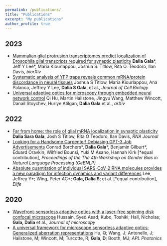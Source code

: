 ```yaml
---
permalink: /publications/
title: "Publications"
excerpt: "My publications"
author_profile: true
---
```

## 2023
+ [Mammalian glial protrusion transcriptomes predict localization of Drosophila glial transcripts required for synaptic plasticity](https://www.biorxiv.org/content/10.1101/2022.11.30.518536v2) **Dalia Gala***, Jeff Y Lee*, Maria Kiourlappou, Joshua S. Titlow, Rita O. Teodoro, Ilan Davis, _biorXiv_
+ [Systematic analysis of YFP traps reveals common mRNA/protein discordance in neural tissues](https://rupress.org/jcb/article/222/6/e202205129/214092/Systematic-analysis-of-YFP-traps-reveals-common) Joshua S Titlow, Maria Kiourlappou, Ana Palanca, Jeffrey Y Lee, **Dalia S Gala**, et al., _Journal of Cell Biology_
+ [Universal adaptive optics for microscopy through embedded neural network control](https://www.researchsquare.com/article/rs-2840348/v1) Qi Hu, Martin Hailstone, Jingyu Wang, Matthew Wincott, Danail Stoychev, Huriye Atilgan, **Dalia Gala** et al., _arXiv_

## 2022
+ [Far from home: the role of glial mRNA localization in synaptic plasticity](https://rnajournal.cshlp.org/content/early/2022/11/28/rna.079422.122) **Dalia Sara Gala**, Josh S Titlow, Rita O Teodoro, Ilan Davis, _RNA Journal_
+ [Looking for a Handsome Carpenter! Debiasing GPT-3 Job Advertisements](https://aclanthology.org/2022.gebnlp-1.22/) Conrad Borchers*, **Dalia Gala***, Benjamin Gilburt*, Eduard Oravkin, Wilfried Bounsi, Yuki M Asano, Hannah Kirk [*equal contribution], _Proceedings of the The 4th Workshop on Gender Bias in Natural Language Processing (GeBNLP)_
+ [Absolute quantitation of individual SARS-CoV-2 RNA molecules provides a new paradigm for infection dynamics and variant differences](https://elifesciences.org/articles/74153) Lee, Jeffrey Y*; Wing, Peter AC*; **Gala, Dalia S**; et al. [*equal contribution], _Elife_

## 2020
+ [Wavefront-sensorless adaptive optics with a laser-free spinning disk confocal microscope](https://onlinelibrary.wiley.com/doi/full/10.1111/jmi.12976) Hussain, Syed Asad; Kubo, Toshiki; Hall, Nicholas; **Gala, Dalia** et al., _Journal of microscopy_
+ [A universal framework for microscope sensorless adaptive optics: Generalized aberration representations](https://pubs.aip.org/aip/app/article/5/10/100801/238210) Hu, Q; Wang, J; Antonello, J; Hailstone, M; Wincott, M; Turcotte, R; **Gala, D**; Booth, MJ;  _APL Photonics_